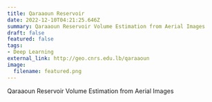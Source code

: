 ```yaml
---
title: Qaraaoun Reservoir
date: 2022-12-10T04:21:25.646Z
summary: Qaraaoun Reservoir Volume Estimation from Aerial Images
draft: false
featured: false
tags:
- Deep Learning
external_link: http://geo.cnrs.edu.lb/qaraaoun
image:
  filename: featured.png
---
```

Qaraaoun Reservoir Volume Estimation from Aerial Images